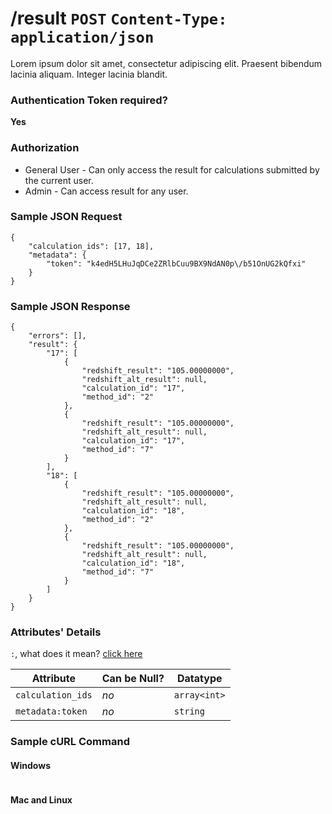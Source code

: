 # /result `POST` `Content-Type: application/json`
Lorem ipsum dolor sit amet, consectetur adipiscing elit. Praesent bibendum lacinia aliquam. Integer lacinia blandit.

### Authentication Token required?
**Yes**

### Authorization
* General User - Can only access the result for calculations submitted by the current user.
* Admin - Can access result for any user.

### Sample JSON Request
```
{
    "calculation_ids": [17, 18],
    "metadata": {
        "token": "k4edH5LHuJqDCe2ZRlbCuu9BX9NdAN0p\/b51OnUG2kQfxi"
    }
}
```

### Sample JSON Response
```
{
    "errors": [],
    "result": {
        "17": [
            {
                "redshift_result": "105.00000000",
                "redshift_alt_result": null,
                "calculation_id": "17",
                "method_id": "2"
            },
            {
                "redshift_result": "105.00000000",
                "redshift_alt_result": null,
                "calculation_id": "17",
                "method_id": "7"
            }
        ],
        "18": [
            {
                "redshift_result": "105.00000000",
                "redshift_alt_result": null,
                "calculation_id": "18",
                "method_id": "2"
            },
            {
                "redshift_result": "105.00000000",
                "redshift_alt_result": null,
                "calculation_id": "18",
                "method_id": "7"
            }
        ]
    }
}
```
### Attributes' Details
`:`, what does it mean? [click here](http://localhost:3000/#/endpoints/api-guest?id=attributes39-details)

| Attribute | Can be Null? | Datatype |
|-----------|--------------|----------|
| `calculation_ids` | *no* | `array<int>` |
| `metadata:token` | *no* | `string` |

### Sample cURL Command
#### Windows
```

```

#### Mac and Linux
```

```